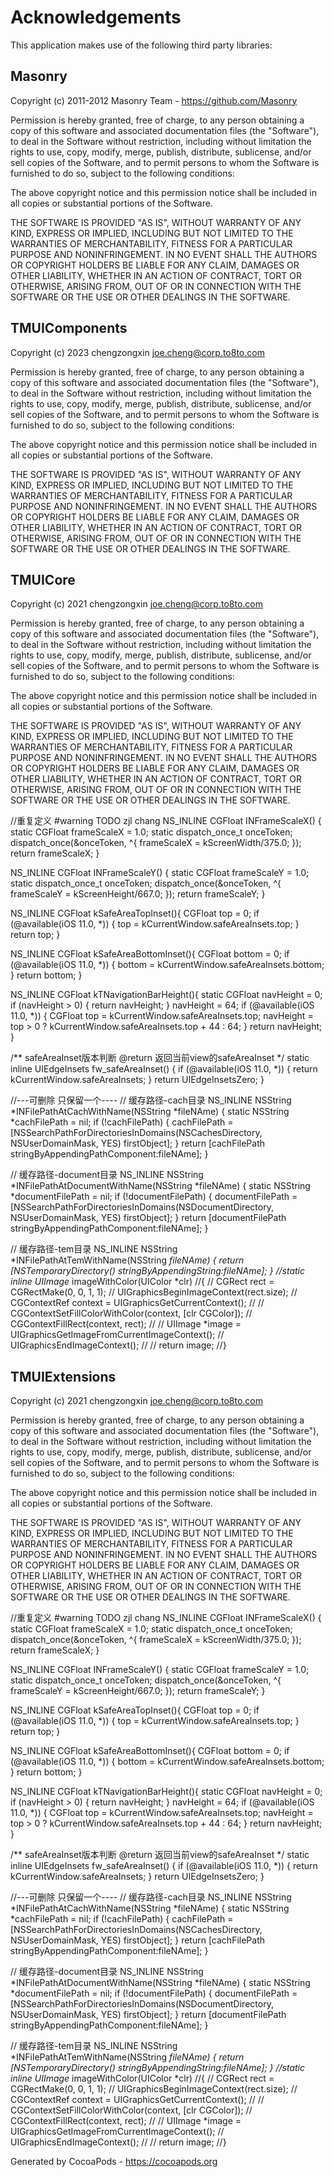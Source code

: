 # Acknowledgements
This application makes use of the following third party libraries:

## Masonry

Copyright (c) 2011-2012 Masonry Team - https://github.com/Masonry

Permission is hereby granted, free of charge, to any person obtaining a copy
of this software and associated documentation files (the "Software"), to deal
in the Software without restriction, including without limitation the rights
to use, copy, modify, merge, publish, distribute, sublicense, and/or sell
copies of the Software, and to permit persons to whom the Software is
furnished to do so, subject to the following conditions:

The above copyright notice and this permission notice shall be included in
all copies or substantial portions of the Software.

THE SOFTWARE IS PROVIDED "AS IS", WITHOUT WARRANTY OF ANY KIND, EXPRESS OR
IMPLIED, INCLUDING BUT NOT LIMITED TO THE WARRANTIES OF MERCHANTABILITY,
FITNESS FOR A PARTICULAR PURPOSE AND NONINFRINGEMENT. IN NO EVENT SHALL THE
AUTHORS OR COPYRIGHT HOLDERS BE LIABLE FOR ANY CLAIM, DAMAGES OR OTHER
LIABILITY, WHETHER IN AN ACTION OF CONTRACT, TORT OR OTHERWISE, ARISING FROM,
OUT OF OR IN CONNECTION WITH THE SOFTWARE OR THE USE OR OTHER DEALINGS IN
THE SOFTWARE.

## TMUIComponents

Copyright (c) 2023 chengzongxin <joe.cheng@corp.to8to.com>

Permission is hereby granted, free of charge, to any person obtaining a copy
of this software and associated documentation files (the "Software"), to deal
in the Software without restriction, including without limitation the rights
to use, copy, modify, merge, publish, distribute, sublicense, and/or sell
copies of the Software, and to permit persons to whom the Software is
furnished to do so, subject to the following conditions:

The above copyright notice and this permission notice shall be included in
all copies or substantial portions of the Software.

THE SOFTWARE IS PROVIDED "AS IS", WITHOUT WARRANTY OF ANY KIND, EXPRESS OR
IMPLIED, INCLUDING BUT NOT LIMITED TO THE WARRANTIES OF MERCHANTABILITY,
FITNESS FOR A PARTICULAR PURPOSE AND NONINFRINGEMENT. IN NO EVENT SHALL THE
AUTHORS OR COPYRIGHT HOLDERS BE LIABLE FOR ANY CLAIM, DAMAGES OR OTHER
LIABILITY, WHETHER IN AN ACTION OF CONTRACT, TORT OR OTHERWISE, ARISING FROM,
OUT OF OR IN CONNECTION WITH THE SOFTWARE OR THE USE OR OTHER DEALINGS IN
THE SOFTWARE.


## TMUICore

Copyright (c) 2021 chengzongxin <joe.cheng@corp.to8to.com>

Permission is hereby granted, free of charge, to any person obtaining a copy
of this software and associated documentation files (the "Software"), to deal
in the Software without restriction, including without limitation the rights
to use, copy, modify, merge, publish, distribute, sublicense, and/or sell
copies of the Software, and to permit persons to whom the Software is
furnished to do so, subject to the following conditions:

The above copyright notice and this permission notice shall be included in
all copies or substantial portions of the Software.

THE SOFTWARE IS PROVIDED "AS IS", WITHOUT WARRANTY OF ANY KIND, EXPRESS OR
IMPLIED, INCLUDING BUT NOT LIMITED TO THE WARRANTIES OF MERCHANTABILITY,
FITNESS FOR A PARTICULAR PURPOSE AND NONINFRINGEMENT. IN NO EVENT SHALL THE
AUTHORS OR COPYRIGHT HOLDERS BE LIABLE FOR ANY CLAIM, DAMAGES OR OTHER
LIABILITY, WHETHER IN AN ACTION OF CONTRACT, TORT OR OTHERWISE, ARISING FROM,
OUT OF OR IN CONNECTION WITH THE SOFTWARE OR THE USE OR OTHER DEALINGS IN
THE SOFTWARE.

//重复定义
#warning TODO zjl chang
NS_INLINE CGFloat INFrameScaleX() {
    static CGFloat frameScaleX = 1.0;
    static dispatch_once_t onceToken;
    dispatch_once(&onceToken, ^{
        frameScaleX = kScreenWidth/375.0;
    });
    return frameScaleX;
}

NS_INLINE CGFloat INFrameScaleY() {
    static CGFloat frameScaleY = 1.0;
    static dispatch_once_t onceToken;
    dispatch_once(&onceToken, ^{
        frameScaleY = kScreenHeight/667.0;
    });
    return frameScaleY;
}

NS_INLINE CGFloat kSafeAreaTopInset(){
    CGFloat top = 0;
    if (@available(iOS 11.0, *)) {
        top = kCurrentWindow.safeAreaInsets.top;
    }
    return top;
}

NS_INLINE CGFloat kSafeAreaBottomInset(){
    CGFloat bottom = 0;
    if (@available(iOS 11.0, *)) {
        bottom = kCurrentWindow.safeAreaInsets.bottom;
    }
    return bottom;
}

NS_INLINE CGFloat kTNavigationBarHeight(){
    static CGFloat navHeight = 0;
    if (navHeight > 0) {
        return navHeight;
    }
    navHeight = 64;
    if (@available(iOS 11.0, *)) {
        CGFloat top = kCurrentWindow.safeAreaInsets.top;
        navHeight = top > 0 ? kCurrentWindow.safeAreaInsets.top + 44 : 64;
    }
    return navHeight;
}

/**
 safeAreaInset版本判断
 @return 返回当前view的safeAreaInset
 */
static inline UIEdgeInsets fw_safeAreaInset() {
    if (@available(iOS 11.0, *)) {
        return kCurrentWindow.safeAreaInsets;
    }
    return UIEdgeInsetsZero;
}


//---可删除 只保留一个----
// 缓存路径-cach目录
NS_INLINE NSString *INFilePathAtCachWithName(NSString *fileNAme) {
    static NSString *cachFilePath = nil;
    if (!cachFilePath) {
        cachFilePath = [NSSearchPathForDirectoriesInDomains(NSCachesDirectory, NSUserDomainMask, YES) firstObject];
    }
    return [cachFilePath stringByAppendingPathComponent:fileNAme];
}

// 缓存路径-document目录
NS_INLINE NSString *INFilePathAtDocumentWithName(NSString *fileNAme) {
    static NSString *documentFilePath = nil;
    if (!documentFilePath) {
        documentFilePath = [NSSearchPathForDirectoriesInDomains(NSDocumentDirectory, NSUserDomainMask, YES) firstObject];
    }
    return [documentFilePath stringByAppendingPathComponent:fileNAme];
}

// 缓存路径-tem目录
NS_INLINE NSString *INFilePathAtTemWithName(NSString *fileNAme) {
    return [NSTemporaryDirectory() stringByAppendingString:fileNAme];
}
//static inline UIImage* imageWithColor(UIColor *clr)
//{
//    CGRect rect = CGRectMake(0, 0, 1, 1);
//    UIGraphicsBeginImageContext(rect.size);
//    CGContextRef context = UIGraphicsGetCurrentContext();
//
//    CGContextSetFillColorWithColor(context, [clr CGColor]);
//    CGContextFillRect(context, rect);
//
//    UIImage *image = UIGraphicsGetImageFromCurrentImageContext();
//    UIGraphicsEndImageContext();
//
//    return image;
//}


## TMUIExtensions

Copyright (c) 2021 chengzongxin <joe.cheng@corp.to8to.com>

Permission is hereby granted, free of charge, to any person obtaining a copy
of this software and associated documentation files (the "Software"), to deal
in the Software without restriction, including without limitation the rights
to use, copy, modify, merge, publish, distribute, sublicense, and/or sell
copies of the Software, and to permit persons to whom the Software is
furnished to do so, subject to the following conditions:

The above copyright notice and this permission notice shall be included in
all copies or substantial portions of the Software.

THE SOFTWARE IS PROVIDED "AS IS", WITHOUT WARRANTY OF ANY KIND, EXPRESS OR
IMPLIED, INCLUDING BUT NOT LIMITED TO THE WARRANTIES OF MERCHANTABILITY,
FITNESS FOR A PARTICULAR PURPOSE AND NONINFRINGEMENT. IN NO EVENT SHALL THE
AUTHORS OR COPYRIGHT HOLDERS BE LIABLE FOR ANY CLAIM, DAMAGES OR OTHER
LIABILITY, WHETHER IN AN ACTION OF CONTRACT, TORT OR OTHERWISE, ARISING FROM,
OUT OF OR IN CONNECTION WITH THE SOFTWARE OR THE USE OR OTHER DEALINGS IN
THE SOFTWARE.

//重复定义
#warning TODO zjl chang
NS_INLINE CGFloat INFrameScaleX() {
    static CGFloat frameScaleX = 1.0;
    static dispatch_once_t onceToken;
    dispatch_once(&onceToken, ^{
        frameScaleX = kScreenWidth/375.0;
    });
    return frameScaleX;
}

NS_INLINE CGFloat INFrameScaleY() {
    static CGFloat frameScaleY = 1.0;
    static dispatch_once_t onceToken;
    dispatch_once(&onceToken, ^{
        frameScaleY = kScreenHeight/667.0;
    });
    return frameScaleY;
}

NS_INLINE CGFloat kSafeAreaTopInset(){
    CGFloat top = 0;
    if (@available(iOS 11.0, *)) {
        top = kCurrentWindow.safeAreaInsets.top;
    }
    return top;
}

NS_INLINE CGFloat kSafeAreaBottomInset(){
    CGFloat bottom = 0;
    if (@available(iOS 11.0, *)) {
        bottom = kCurrentWindow.safeAreaInsets.bottom;
    }
    return bottom;
}

NS_INLINE CGFloat kTNavigationBarHeight(){
    static CGFloat navHeight = 0;
    if (navHeight > 0) {
        return navHeight;
    }
    navHeight = 64;
    if (@available(iOS 11.0, *)) {
        CGFloat top = kCurrentWindow.safeAreaInsets.top;
        navHeight = top > 0 ? kCurrentWindow.safeAreaInsets.top + 44 : 64;
    }
    return navHeight;
}

/**
 safeAreaInset版本判断
 @return 返回当前view的safeAreaInset
 */
static inline UIEdgeInsets fw_safeAreaInset() {
    if (@available(iOS 11.0, *)) {
        return kCurrentWindow.safeAreaInsets;
    }
    return UIEdgeInsetsZero;
}


//---可删除 只保留一个----
// 缓存路径-cach目录
NS_INLINE NSString *INFilePathAtCachWithName(NSString *fileNAme) {
    static NSString *cachFilePath = nil;
    if (!cachFilePath) {
        cachFilePath = [NSSearchPathForDirectoriesInDomains(NSCachesDirectory, NSUserDomainMask, YES) firstObject];
    }
    return [cachFilePath stringByAppendingPathComponent:fileNAme];
}

// 缓存路径-document目录
NS_INLINE NSString *INFilePathAtDocumentWithName(NSString *fileNAme) {
    static NSString *documentFilePath = nil;
    if (!documentFilePath) {
        documentFilePath = [NSSearchPathForDirectoriesInDomains(NSDocumentDirectory, NSUserDomainMask, YES) firstObject];
    }
    return [documentFilePath stringByAppendingPathComponent:fileNAme];
}

// 缓存路径-tem目录
NS_INLINE NSString *INFilePathAtTemWithName(NSString *fileNAme) {
    return [NSTemporaryDirectory() stringByAppendingString:fileNAme];
}
//static inline UIImage* imageWithColor(UIColor *clr)
//{
//    CGRect rect = CGRectMake(0, 0, 1, 1);
//    UIGraphicsBeginImageContext(rect.size);
//    CGContextRef context = UIGraphicsGetCurrentContext();
//
//    CGContextSetFillColorWithColor(context, [clr CGColor]);
//    CGContextFillRect(context, rect);
//
//    UIImage *image = UIGraphicsGetImageFromCurrentImageContext();
//    UIGraphicsEndImageContext();
//
//    return image;
//}

Generated by CocoaPods - https://cocoapods.org

